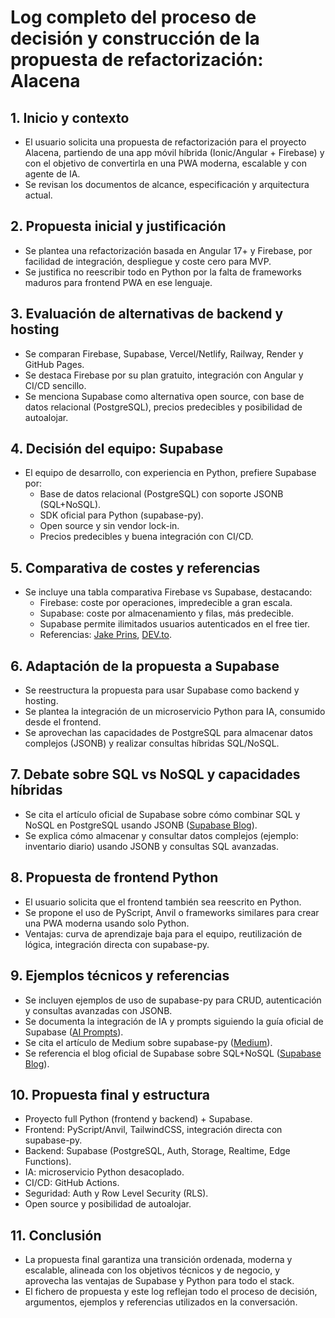 # Log completo del proceso de decisión y construcción de la propuesta de refactorización: Alacena

## 1. Inicio y contexto
- El usuario solicita una propuesta de refactorización para el proyecto Alacena, partiendo de una app móvil híbrida (Ionic/Angular + Firebase) y con el objetivo de convertirla en una PWA moderna, escalable y con agente de IA.
- Se revisan los documentos de alcance, especificación y arquitectura actual.

## 2. Propuesta inicial y justificación
- Se plantea una refactorización basada en Angular 17+ y Firebase, por facilidad de integración, despliegue y coste cero para MVP.
- Se justifica no reescribir todo en Python por la falta de frameworks maduros para frontend PWA en ese lenguaje.

## 3. Evaluación de alternativas de backend y hosting
- Se comparan Firebase, Supabase, Vercel/Netlify, Railway, Render y GitHub Pages.
- Se destaca Firebase por su plan gratuito, integración con Angular y CI/CD sencillo.
- Se menciona Supabase como alternativa open source, con base de datos relacional (PostgreSQL), precios predecibles y posibilidad de autoalojar.

## 4. Decisión del equipo: Supabase
- El equipo de desarrollo, con experiencia en Python, prefiere Supabase por:
  - Base de datos relacional (PostgreSQL) con soporte JSONB (SQL+NoSQL).
  - SDK oficial para Python (supabase-py).
  - Open source y sin vendor lock-in.
  - Precios predecibles y buena integración con CI/CD.

## 5. Comparativa de costes y referencias
- Se incluye una tabla comparativa Firebase vs Supabase, destacando:
  - Firebase: coste por operaciones, impredecible a gran escala.
  - Supabase: coste por almacenamiento y filas, más predecible.
  - Supabase permite ilimitados usuarios autenticados en el free tier.
  - Referencias: [Jake Prins](https://www.jakeprins.com/blog/supabase-vs-firebase-2024), [DEV.to](https://dev.to/mwolfhoffman/supabase-vs-firebase-pricing-and-when-to-use-which-5hhp).

## 6. Adaptación de la propuesta a Supabase
- Se reestructura la propuesta para usar Supabase como backend y hosting.
- Se plantea la integración de un microservicio Python para IA, consumido desde el frontend.
- Se aprovechan las capacidades de PostgreSQL para almacenar datos complejos (JSONB) y realizar consultas híbridas SQL/NoSQL.

## 7. Debate sobre SQL vs NoSQL y capacidades híbridas
- Se cita el artículo oficial de Supabase sobre cómo combinar SQL y NoSQL en PostgreSQL usando JSONB ([Supabase Blog](https://supabase.com/blog/sql-or-nosql-both-with-postgresql)).
- Se explica cómo almacenar y consultar datos complejos (ejemplo: inventario diario) usando JSONB y consultas SQL avanzadas.

## 8. Propuesta de frontend Python
- El usuario solicita que el frontend también sea reescrito en Python.
- Se propone el uso de PyScript, Anvil o frameworks similares para crear una PWA moderna usando solo Python.
- Ventajas: curva de aprendizaje baja para el equipo, reutilización de lógica, integración directa con supabase-py.

## 9. Ejemplos técnicos y referencias
- Se incluyen ejemplos de uso de supabase-py para CRUD, autenticación y consultas avanzadas con JSONB.
- Se documenta la integración de IA y prompts siguiendo la guía oficial de Supabase ([AI Prompts](https://supabase.com/docs/guides/getting-started/ai-prompts)).
- Se cita el artículo de Medium sobre supabase-py ([Medium](https://medium.com/@rohitverma_69543/harnessing-the-power-of-supabase-in-python-with-supabase-py-03f36a97c482)).
- Se referencia el blog oficial de Supabase sobre SQL+NoSQL ([Supabase Blog](https://supabase.com/blog/sql-or-nosql-both-with-postgresql)).

## 10. Propuesta final y estructura
- Proyecto full Python (frontend y backend) + Supabase.
- Frontend: PyScript/Anvil, TailwindCSS, integración directa con supabase-py.
- Backend: Supabase (PostgreSQL, Auth, Storage, Realtime, Edge Functions).
- IA: microservicio Python desacoplado.
- CI/CD: GitHub Actions.
- Seguridad: Auth y Row Level Security (RLS).
- Open source y posibilidad de autoalojar.

## 11. Conclusión
- La propuesta final garantiza una transición ordenada, moderna y escalable, alineada con los objetivos técnicos y de negocio, y aprovecha las ventajas de Supabase y Python para todo el stack.
- El fichero de propuesta y este log reflejan todo el proceso de decisión, argumentos, ejemplos y referencias utilizados en la conversación.
